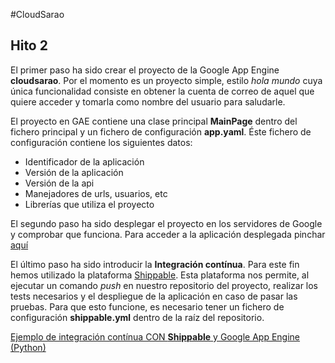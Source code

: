 #CloudSarao

## Hito 2

El primer paso ha sido crear el proyecto de la Google App Engine **cloudsarao**. Por el momento es un proyecto simple, estilo *hola mundo* cuya única funcionalidad consiste en obtener la cuenta de correo de aquel que quiere acceder y tomarla como nombre del usuario para saludarle.

El proyecto en GAE contiene una clase principal **MainPage** dentro del fichero principal y un fichero de configuración **app.yaml**. Éste fichero de configuración contiene los siguientes datos:

* Identificador de la aplicación
* Versión de la aplicación
* Versión de la api
* Manejadores de urls, usuarios, etc
* Librerías que utiliza el proyecto


El segundo paso ha sido desplegar el proyecto en los servidores de Google y comprobar que funciona. Para acceder a la aplicación desplegada pinchar [aquí](http://cloudsarao.appspot.com/)


El último paso ha sido introducir la **Integración contínua**. Para este fin hemos utilizado la plataforma [Shippable](https://www.shippable.com/). Esta plataforma nos permite, al ejecutar un comando *push* en nuestro repositorio del proyecto, realizar los tests necesarios y el despliegue de la aplicación en caso de pasar las pruebas.
Para que esto funcione, es necesario tener un fichero de configuración **shippable.yml** dentro de la raíz del repositorio.

[Ejemplo de integración contínua CON **Shippable** y Google App Engine (Python)](https://github.com/shippableSamples/sample-python-datastore-appengine/blob/master/shippable.yml)